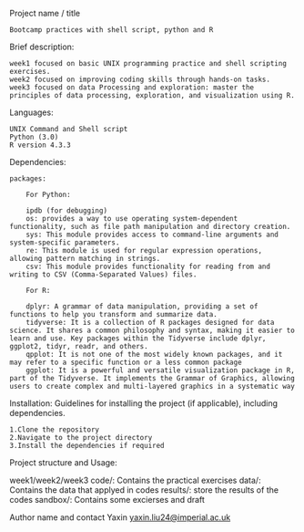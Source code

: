 Project name / title

    Bootcamp practices with shell script, python and R

Brief description: 

    week1 focused on basic UNIX programming practice and shell scripting exercises. 
    week2 focused on improving coding skills through hands-on tasks.
    week3 focused on data Processing and exploration: master the principles of data processing, exploration, and visualization using R.


Languages: 

    UNIX Command and Shell script
    Python (3.0)
    R version 4.3.3 

Dependencies: 

    packages:
        
        For Python:
        
        ipdb (for debugging)
        os: provides a way to use operating system-dependent functionality, such as file path manipulation and directory creation.
        sys: This module provides access to command-line arguments and system-specific parameters.
        re: This module is used for regular expression operations, allowing pattern matching in strings.
        csv: This module provides functionality for reading from and writing to CSV (Comma-Separated Values) files.

        For R:

        dplyr: A grammar of data manipulation, providing a set of functions to help you transform and summarize data. 
        tidyverse: It is a collection of R packages designed for data science. It shares a common philosophy and syntax, making it easier to learn and use. Key packages within the Tidyverse include dplyr, ggplot2, tidyr, readr, and others.
        qpplot: It is not one of the most widely known packages, and it may refer to a specific function or a less common package
        ggplot: It is a powerful and versatile visualization package in R, part of the Tidyverse. It implements the Grammar of Graphics, allowing users to create complex and multi-layered graphics in a systematic way


Installation: Guidelines for installing the project (if applicable), including dependencies.

    1.Clone the repository
    2.Navigate to the project directory
    3.Install the dependencies if required

Project structure and Usage: 

week1/week2/week3
    code/: Contains the practical exercises
    data/: Contains the data that applyed in codes
    results/: store the results of the codes
    sandbox/: Contains some excierses and draft

Author name and contact
    Yaxin  yaxin.liu24@imperial.ac.uk